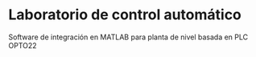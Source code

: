 # Laboratorio de control automático

Software de integración en MATLAB para planta de nivel basada en PLC OPTO22
